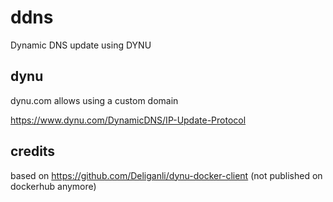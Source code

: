 # ddns
Dynamic DNS update using DYNU

## dynu

dynu.com allows using a custom domain

https://www.dynu.com/DynamicDNS/IP-Update-Protocol

## credits

based on https://github.com/Deliganli/dynu-docker-client
(not published on dockerhub anymore)
